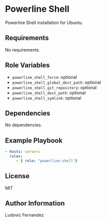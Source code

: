 # Powerline Shell

Powerline Shell installation for Ubuntu.

## Requirements

No requirements.

## Role Variables

- `powerline_shell_force`: optional
- `powerline_shell_global_dest_path`: optional
- `powerline_shell_git_repository`: optional
- `powerline_shell_dest_path`: optional
- `powerline_shell_symlink`: optional

## Dependencies

No dependencies.

## Example Playbook

```yml
- hosts: servers
  roles:
     - { role: "powerline-shell"}
```

## License

MIT

## Author Information

Ludovic Fernandez
